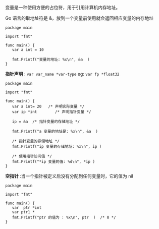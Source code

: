 变量是一种使用方便的占位符，用于引用计算机内存地址。

Go 语言的取地址符是 &，放到一个变量前使用就会返回相应变量的内存地址

```
package main

import "fmt"

func main() {
   var a int = 10   

   fmt.Printf("变量的地址: %x\n", &a  )
}
```


**指针声明** : `var var_name *var-type`  eg: `var fp *float32`

```
package main

import "fmt"

func main() {
   var a int= 20   /* 声明实际变量 */
   var ip *int        /* 声明指针变量 */

   ip = &a  /* 指针变量的存储地址 */

   fmt.Printf("a 变量的地址是: %x\n", &a  )

   /* 指针变量的存储地址 */
   fmt.Printf("ip 变量的存储地址: %x\n", ip )

   /* 使用指针访问值 */
   fmt.Printf("*ip 变量的值: %d\n", *ip )
}
```

**空指针** :当一个指针被定义后没有分配到任何变量时，它的值为 nil
```
package main

import "fmt"

func main() {
   var  ptr *int
   var ptr1 *
   fmt.Printf("ptr 的值为 : %x\n", ptr  )  /* 0 */
}
```

